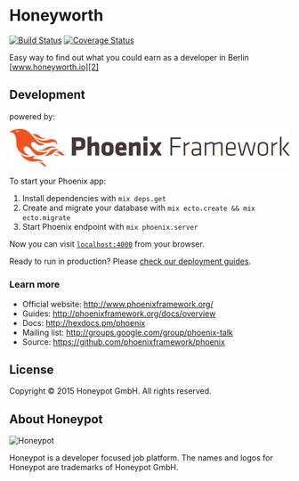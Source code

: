 # Honeyworth
[![Build Status](https://travis-ci.org/honeypotio/honeyworth.svg)][1]
[![Coverage Status](https://coveralls.io/repos/honeypotio/honeyworth/badge.svg?branch=master&service=github)](https://coveralls.io/github/honeypotio/honeyworth?branch=master)

Easy way to find out what you could earn as a developer in Berlin [www.honeyworth.io][2]


## Development

powered by:

![phoenix-framework](web/static/assets/images/phoenix.png)

To start your Phoenix app:

  1. Install dependencies with `mix deps.get`
  2. Create and migrate your database with `mix ecto.create && mix ecto.migrate`
  3. Start Phoenix endpoint with `mix phoenix.server`

Now you can visit [`localhost:4000`](http://localhost:4000) from your browser.

Ready to run in production? Please [check our deployment guides](http://www.phoenixframework.org/docs/deployment).

### Learn more

  * Official website: http://www.phoenixframework.org/
  * Guides: http://phoenixframework.org/docs/overview
  * Docs: http://hexdocs.pm/phoenix
  * Mailing list: http://groups.google.com/group/phoenix-talk
  * Source: https://github.com/phoenixframework/phoenix


License
-------

Copyright © 2015 Honeypot GmbH. All rights reserved.


About Honeypot
--------------

![Honeypot](https://www.honeypot.io/logo.png)

Honeypot is a developer focused job platform.
The names and logos for Honeypot are trademarks of Honeypot GmbH.

[1]: https://travis-ci.org/honeypotio/honeyworth
[2]: http://www.whatamiworth.io
